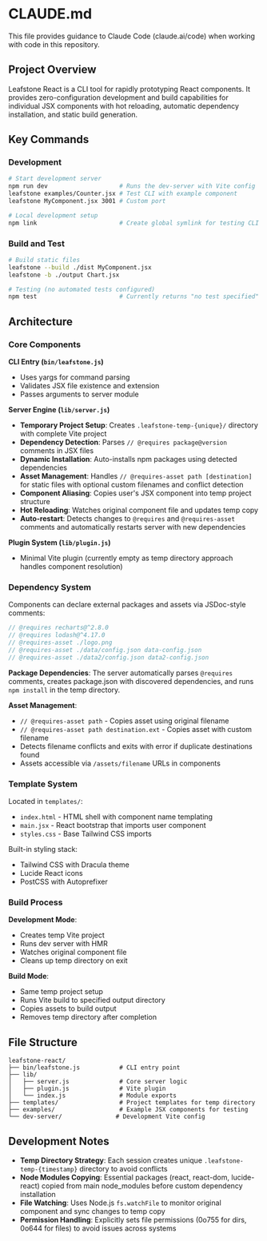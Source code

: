 # CLAUDE.md

This file provides guidance to Claude Code (claude.ai/code) when working with code in this repository.

## Project Overview

Leafstone React is a CLI tool for rapidly prototyping React components. It provides zero-configuration development and build capabilities for individual JSX components with hot reloading, automatic dependency installation, and static build generation.

## Key Commands

### Development
```bash
# Start development server
npm run dev                    # Runs the dev-server with Vite config
leafstone examples/Counter.jsx # Test CLI with example component
leafstone MyComponent.jsx 3001 # Custom port

# Local development setup
npm link                       # Create global symlink for testing CLI
```

### Build and Test
```bash
# Build static files
leafstone --build ./dist MyComponent.jsx
leafstone -b ./output Chart.jsx

# Testing (no automated tests configured)
npm test                       # Currently returns "no test specified" error
```

## Architecture

### Core Components

**CLI Entry (`bin/leafstone.js`)**
- Uses yargs for command parsing
- Validates JSX file existence and extension
- Passes arguments to server module

**Server Engine (`lib/server.js`)**
- **Temporary Project Setup**: Creates `.leafstone-temp-{unique}/` directory with complete Vite project
- **Dependency Detection**: Parses `// @requires package@version` comments in JSX files
- **Dynamic Installation**: Auto-installs npm packages using detected dependencies
- **Asset Management**: Handles `// @requires-asset path [destination]` for static files with optional custom filenames and conflict detection
- **Component Aliasing**: Copies user's JSX component into temp project structure
- **Hot Reloading**: Watches original component file and updates temp copy
- **Auto-restart**: Detects changes to `@requires` and `@requires-asset` comments and automatically restarts server with new dependencies

**Plugin System (`lib/plugin.js`)**
- Minimal Vite plugin (currently empty as temp directory approach handles component resolution)

### Dependency System

Components can declare external packages and assets via JSDoc-style comments:
```jsx
// @requires recharts@^2.8.0
// @requires lodash@^4.17.0
// @requires-asset ./logo.png
// @requires-asset ./data/config.json data-config.json
// @requires-asset ./data2/config.json data2-config.json
```

**Package Dependencies**: The server automatically parses `@requires` comments, creates package.json with discovered dependencies, and runs `npm install` in the temp directory.

**Asset Management**: 
- `// @requires-asset path` - Copies asset using original filename
- `// @requires-asset path destination.ext` - Copies asset with custom filename
- Detects filename conflicts and exits with error if duplicate destinations found
- Assets accessible via `/assets/filename` URLs in components

### Template System

Located in `templates/`:
- `index.html` - HTML shell with component name templating
- `main.jsx` - React bootstrap that imports user component
- `styles.css` - Base Tailwind CSS imports

Built-in styling stack:
- Tailwind CSS with Dracula theme
- Lucide React icons
- PostCSS with Autoprefixer

### Build Process

**Development Mode**: 
- Creates temp Vite project
- Runs dev server with HMR
- Watches original component file
- Cleans up temp directory on exit

**Build Mode**:
- Same temp project setup
- Runs Vite build to specified output directory
- Copies assets to build output
- Removes temp directory after completion

## File Structure

```
leafstone-react/
├── bin/leafstone.js           # CLI entry point
├── lib/
│   ├── server.js              # Core server logic
│   ├── plugin.js              # Vite plugin
│   └── index.js               # Module exports
├── templates/                 # Project templates for temp directory
├── examples/                  # Example JSX components for testing
└── dev-server/               # Development Vite config
```

## Development Notes

- **Temp Directory Strategy**: Each session creates unique `.leafstone-temp-{timestamp}` directory to avoid conflicts
- **Node Modules Copying**: Essential packages (react, react-dom, lucide-react) copied from main node_modules before custom dependency installation
- **File Watching**: Uses Node.js `fs.watchFile` to monitor original component and sync changes to temp copy
- **Permission Handling**: Explicitly sets file permissions (0o755 for dirs, 0o644 for files) to avoid issues across systems